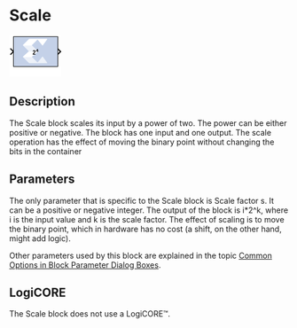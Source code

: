 # Scale

![](./Images/block.png)

## Description

The Scale block scales its input by a power of two. The power can
be either positive or negative. The block has one input and one output.
The scale operation has the effect of moving the binary point without
changing the bits in the container


## Parameters

The only parameter that is specific to the Scale block is Scale factor
s. It can be a positive or negative integer. The output of the block is
i\*2^k, where i is the input value and k is the scale factor. The effect
of scaling is to move the binary point, which in hardware has no cost (a
shift, on the other hand, might add logic).

Other parameters used by this block are explained in the topic [Common
Options in Block Parameter Dialog
Boxes](../../GEN/common-options/README.md).

## LogiCORE

The Scale block does not use a LogiCORE™.
